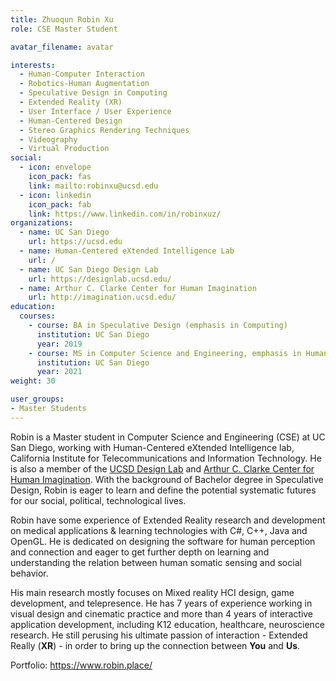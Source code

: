 ```yaml
---
title: Zhuoqun Robin Xu
role: CSE Master Student

avatar_filename: avatar

interests:
  - Human-Computer Interaction
  - Robotics-Human Augmentation
  - Speculative Design in Computing
  - Extended Reality (XR)
  - User Interface / User Experience
  - Human-Centered Design
  - Stereo Graphics Rendering Techniques
  - Videography
  - Virtual Production
social:
  - icon: envelope
    icon_pack: fas
    link: mailto:robinxu@ucsd.edu
  - icon: linkedin
    icon_pack: fab
    link: https://www.linkedin.com/in/robinxuz/
organizations:
  - name: UC San Diego
    url: https://ucsd.edu
  - name: Human-Centered eXtended Intelligence Lab
    url: /
  - name: UC San Diego Design Lab
    url: https://designlab.ucsd.edu/
  - name: Arthur C. Clarke Center for Human Imagination
    url: http://imagination.ucsd.edu/
education:
  courses:
    - course: BA in Speculative Design (emphasis in Computing)
      institution: UC San Diego
      year: 2019
    - course: MS in Computer Science and Engineering, emphasis in Human-Centered Design / Graphics
      institution: UC San Diego
      year: 2021
weight: 30

user_groups:
- Master Students
---
```


Robin is a Master student in Computer Science and Engineering (CSE) at UC San Diego, working with Human-Centered eXtended Intelligence lab, California Institute for Telecommunications and Information Technology. He is also a member of the [UCSD Design Lab](https://designlab.ucsd.edu/) and [Arthur C. Clarke Center for Human Imagination](http://imagination.ucsd.edu/). With the background of Bachelor degree in Speculative Design, Robin is eager to learn and define the potential systematic futures for our social, political, technological lives.

Robin have some experience of Extended Reality research and development on medical applications & learning technologies with C#, C++, Java and OpenGL. He is dedicated on designing the software for human perception and connection and eager to get further depth on learning and understanding the relation between human somatic sensing and social behavior.

His main research mostly focuses on Mixed reality HCI design, game development, and telepresence. He has 7 years of experience working in visual design and cinematic practice and more than 4 years of interactive application development, including K12 education, healthcare, neuroscience research. He still perusing his ultimate passion of interaction - Extended Really (**XR**) - in order to bring up the connection between **You** and **Us**.

Portfolio: https://www.robin.place/
